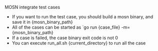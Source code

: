 MOSN integrate test cases

+ If you want to run the test case, you should build a mosn binary, and save it in {mosn_binary_path}
+ All of the cases can be started as `go run {case_file} -m={mosn_binary_path}
+ If a case is failed, the case binary exit code is not 0
+ You can execute run_all.sh {current_directory} to run all the case
